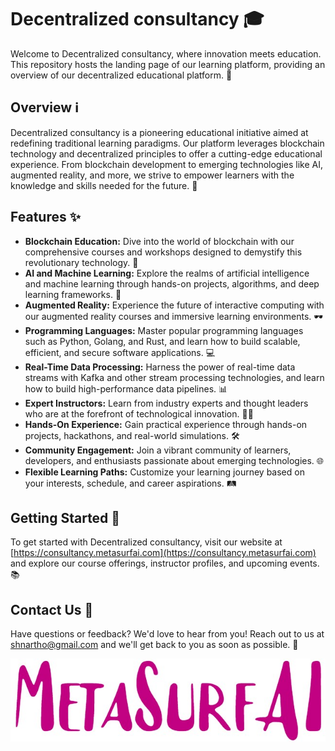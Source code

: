 # Decentralized consultancy 🎓

Welcome to Decentralized consultancy, where innovation meets education. This repository hosts the landing page of our learning platform, providing an overview of our decentralized educational platform. 🌟

## Overview ℹ️

Decentralized consultancy is a pioneering educational initiative aimed at redefining traditional learning paradigms. Our platform leverages blockchain technology and decentralized principles to offer a cutting-edge educational experience. From blockchain development to emerging technologies like AI, augmented reality, and more, we strive to empower learners with the knowledge and skills needed for the future. 🚀

## Features ✨

- **Blockchain Education:** Dive into the world of blockchain with our comprehensive courses and workshops designed to demystify this revolutionary technology. 🔗
- **AI and Machine Learning:** Explore the realms of artificial intelligence and machine learning through hands-on projects, algorithms, and deep learning frameworks. 🤖
- **Augmented Reality:** Experience the future of interactive computing with our augmented reality courses and immersive learning environments. 🕶️
- **Programming Languages:** Master popular programming languages such as Python, Golang, and Rust, and learn how to build scalable, efficient, and secure software applications. 💻
- **Real-Time Data Processing:** Harness the power of real-time data streams with Kafka and other stream processing technologies, and learn how to build high-performance data pipelines. 📊
- **Expert Instructors:** Learn from industry experts and thought leaders who are at the forefront of technological innovation. 👩‍🏫
- **Hands-On Experience:** Gain practical experience through hands-on projects, hackathons, and real-world simulations. 🛠️
- **Community Engagement:** Join a vibrant community of learners, developers, and enthusiasts passionate about emerging technologies. 🌐
- **Flexible Learning Paths:** Customize your learning journey based on your interests, schedule, and career aspirations. 🛤️

## Getting Started 🚀

To get started with Decentralized consultancy, visit our website at [https://consultancy.metasurfai.com](https://consultancy.metasurfai.com) and explore our course offerings, instructor profiles, and upcoming events. 📚

## Contact Us 📧

Have questions or feedback? We'd love to hear from you! Reach out to us at [shnartho@gmail.com](shnartho@gmail.com) and we'll get back to you as soon as possible. 📩

![metasurfai](/public/images/companies/metasurfai.jpg) 
